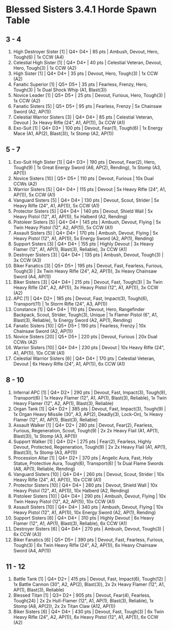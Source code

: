 # Blessed Sisters 3.4.1 Horde Spawn Table

## 3 - 4

1. High Destroyer Sister [1] | Q4+ D4+ | 85 pts | Ambush, Devout, Hero, Tough(6) | 1x CCW (A4)
1. Celestial High Sister [1] | Q4+ D4+ | 40 pts | Celestial Veteran, Devout, Hero, Tough(3) | 1x CCW (A2)
1. High Sister [1] | Q4+ D4+ | 35 pts | Devout, Hero, Tough(3) | 1x CCW (A2)
1. Fanatic Superior [1] | Q5+ D5+ | 35 pts | Fearless, Frenzy, Hero, Tough(3) | 1x Dual Shock Whip (A1, Blast(3))
1. Novice Leader [1] | Q5+ D5+ | 25 pts | Devout, Furious, Hero, Tough(3) | 1x CCW (A2)
1. Fanatic Sisters [5] | Q5+ D5+ | 95 pts | Fearless, Frenzy | 5x Chainsaw Sword (A2, AP(1))
1. Celestial Warrior Sisters [3] | Q4+ D4+ | 85 pts | Celestial Veteran, Devout | 3x Heavy Rifle (24", A1, AP(1)), 3x CCW (A1)
1. Exo-Suit [1] | Q4+ D3+ | 100 pts | Devout, Fear(1), Tough(6) | 1x Energy Mace (A1, AP(2), Blast(3)), 1x Stomp (A2, AP(1))

## 5 - 7

1. Exo-Suit High Sister [1] | Q4+ D3+ | 190 pts | Devout, Fear(2), Hero, Tough(9) | 1x Great Energy Sword (A6, AP(2), Rending), 1x Stomp (A3, AP(1))
1. Novice Sisters [10] | Q5+ D5+ | 110 pts | Devout, Furious | 10x Dual CCWs (A2)
1. Warrior Sisters [5] | Q4+ D4+ | 115 pts | Devout | 5x Heavy Rifle (24", A1, AP(1)), 5x CCW (A1)
1. Vanguard Sisters [5] | Q4+ D4+ | 130 pts | Devout, Scout, Strider | 5x Heavy Rifle (24", A1, AP(1)), 5x CCW (A1)
1. Protector Sisters [5] | Q4+ D4+ | 140 pts | Devout, Shield Wall | 5x Heavy Pistol (12", A1, AP(1)), 5x Halberd (A2, Rending)
1. Pistoleer Sisters [5] | Q4+ D4+ | 145 pts | Ambush, Devout, Flying | 5x Twin Heavy Pistol (12", A2, AP(1)), 5x CCW (A1)
1. Assault Sisters [5] | Q4+ D4+ | 170 pts | Ambush, Devout, Flying | 5x Heavy Pistol (12", A1, AP(1)), 5x Energy Sword (A2, AP(1), Rending)
1. Support Sisters [3] | Q4+ D4+ | 155 pts | Highly Devout | 3x Heavy Flamer (12", A1, AP(1), Blast(3), Reliable), 3x CCW (A1)
1. Destroyer Sisters [3] | Q4+ D4+ | 135 pts | Ambush, Devout, Tough(3) | 3x CCW (A3)
1. Biker Fanatics [3] | Q5+ D5+ | 195 pts | Devout, Fast, Fearless, Furious, Tough(3) | 3x Twin Heavy Rifle (24", A2, AP(1)), 3x Heavy Chainsaw Sword (A4, AP(1))
1. Biker Sisters [3] | Q4+ D4+ | 215 pts | Devout, Fast, Tough(3) | 3x Twin Heavy Rifle (24", A2, AP(1)), 3x Heavy Pistol (12", A1, AP(1)), 3x CCW (A2)
1. APC [1] | Q4+ D2+ | 185 pts | Devout, Fast, Impact(3), Tough(6), Transport(11) | 1x Storm Rifle (24", A3, AP(1))
1. Constance [1] | Q4+ D4+ | 110 pts | Devout, Hero, Rangefinder Backpack, Scout, Strider, Tough(3), Unique | 1x Flamer Pistol (6", A1, Blast(3), Reliable), 1x Energy Sword (A2, AP(1), Rending)
1. Fanatic Sisters [10] | Q5+ D5+ | 190 pts | Fearless, Frenzy | 10x Chainsaw Sword (A2, AP(1))
1. Novice Sisters [20] | Q5+ D5+ | 220 pts | Devout, Furious | 20x Dual CCWs (A2)
1. Warrior Sisters [10] | Q4+ D4+ | 230 pts | Devout | 10x Heavy Rifle (24", A1, AP(1)), 10x CCW (A1)
1. Celestial Warrior Sisters [6] | Q4+ D4+ | 170 pts | Celestial Veteran, Devout | 6x Heavy Rifle (24", A1, AP(1)), 6x CCW (A1)

## 8 - 10

1. Infernal APC [1] | Q4+ D2+ | 290 pts | Devout, Fast, Impact(3), Tough(9), Transport(6) | 1x Heavy Flamer (12", A1, AP(1), Blast(3), Reliable), 1x Twin Heavy Flamer (12", A2, AP(1), Blast(3), Reliable)
1. Organ Tank [1] | Q4+ D2+ | 385 pts | Devout, Fast, Impact(3), Tough(9) | 1x Organ Heavy Missile (30", A3, AP(2), Deadly(3), Lock-On), 1x Heavy Flamer (12", A1, AP(1), Blast(3), Reliable)
1. Assault Walker [1] | Q4+ D2+ | 280 pts | Devout, Fear(2), Fearless, Furious, Regeneration, Scout, Tough(9) | 2x 2x Heavy Flail (A1, AP(1), Blast(3)), 1x Stomp (A3, AP(1))
1. Support Walker [1] | Q4+ D2+ | 275 pts | Fear(2), Fearless, Highly Devout, Protected, Regeneration, Tough(9) | 2x 2x Heavy Flail (A1, AP(1), Blast(3)), 1x Stomp (A3, AP(1))
1. Procession Altar [1] | Q4+ D2+ | 370 pts | Angelic Aura, Fast, Holy Statue, Protective Aura, Tough(6), Transport(6) | 1x Dual Flame Swords (A8, AP(1), Reliable, Rending)
1. Vanguard Sisters [10] | Q4+ D4+ | 260 pts | Devout, Scout, Strider | 10x Heavy Rifle (24", A1, AP(1)), 10x CCW (A1)
1. Protector Sisters [10] | Q4+ D4+ | 280 pts | Devout, Shield Wall | 10x Heavy Pistol (12", A1, AP(1)), 10x Halberd (A2, Rending)
1. Pistoleer Sisters [10] | Q4+ D4+ | 290 pts | Ambush, Devout, Flying | 10x Twin Heavy Pistol (12", A2, AP(1)), 10x CCW (A1)
1. Assault Sisters [10] | Q4+ D4+ | 340 pts | Ambush, Devout, Flying | 10x Heavy Pistol (12", A1, AP(1)), 10x Energy Sword (A2, AP(1), Rending)
1. Support Sisters [6] | Q4+ D4+ | 310 pts | Highly Devout | 6x Heavy Flamer (12", A1, AP(1), Blast(3), Reliable), 6x CCW (A1)
1. Destroyer Sisters [6] | Q4+ D4+ | 270 pts | Ambush, Devout, Tough(3) | 6x CCW (A3)
1. Biker Fanatics [6] | Q5+ D5+ | 390 pts | Devout, Fast, Fearless, Furious, Tough(3) | 6x Twin Heavy Rifle (24", A2, AP(1)), 6x Heavy Chainsaw Sword (A4, AP(1))

## 11 - 12

1. Battle Tank [1] | Q4+ D2+ | 415 pts | Devout, Fast, Impact(6), Tough(12) | 1x Battle Cannon (30", A2, AP(2), Blast(3)), 2x 2x Heavy Flamer (12", A1, AP(1), Blast(3), Reliable)
1. Blessed Titan [1] | Q3+ D2+ | 905 pts | Devout, Fear(4), Fearless, Tough(24) | 2x 2x Hull-Flamer (12", A1, AP(1), Blast(3), Reliable), 1x Stomp (A8, AP(2)), 2x 2x Titan Claw (A12, AP(1))
1. Biker Sisters [6] | Q4+ D4+ | 430 pts | Devout, Fast, Tough(3) | 6x Twin Heavy Rifle (24", A2, AP(1)), 6x Heavy Pistol (12", A1, AP(1)), 6x CCW (A2)